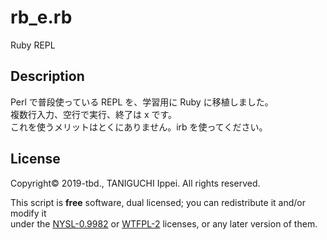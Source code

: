# rb_e.rb

Ruby REPL

## Description

Perl で普段使っている REPL を、学習用に Ruby に移植しました。  
複数行入力、空行で実行、終了は x です。  
これを使うメリットはとくにありません。irb を使ってください。

## License

Copyright© 2019-tbd., TANIGUCHI Ippei. All rights reserved.

This script is **free** software, dual licensed; you can redistribute it and/or modify it  
under the [NYSL-0.9982](http://www.kmonos.net/nysl) or [WTFPL-2](http://www.wtfpl.net/txt/copying) licenses, or any later version of them.
